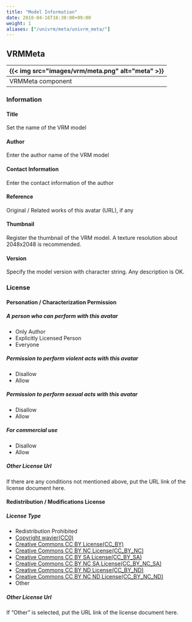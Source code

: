 ```yaml
---
title: "Model Information"
date: 2018-04-16T16:30:00+09:00
weight: 1
aliases: ["/univrm/meta/univrm_meta/"]
---
```


## VRMMeta

|{{< img src="images/vrm/meta.png" alt="meta" >}}|
|-----|
|VRMMeta component|

### Information
#### Title
Set the name of the VRM model

#### Author
Enter the author name of the VRM model

#### Contact Information
Enter the contact information of the author

#### Reference
Original / Related works of this avatar (URL), if any

#### Thumbnail
Register the thumbnail of the VRM model. A texture resolution about 2048x2048 is recommended.

#### Version
Specify the model version with character string.
Any description is OK.

### License
#### Personation / Characterization Permission
##### A person who can perform with this avatar
* Only Author
* Explicitly Licensed Person
* Everyone

##### Permission to perform violent acts with this avatar
* Disallow
* Allow

##### Permission to perform sexual acts with this avatar
* Disallow
* Allow

##### For commercial use
* Disallow
* Allow

##### Other License Url
If there are any conditions not mentioned above, put the URL link of the license document here.

#### Redistribution / Modifications License
##### License Type
* Redistribution Prohibited
* [Copyright wavier(CC0)](https://creativecommons.org/publicdomain/zero/1.0/deed.ja)
* [Creative Commons CC BY License(CC_BY)](https://creativecommons.org/licenses/by/4.0/deed.ja)
* [Creative Commons CC BY NC License(CC_BY_NC)](https://creativecommons.org/licenses/by-nc/4.0/deed.ja)
* [Creative Commons CC BY SA License(CC_BY_SA)](https://creativecommons.org/licenses/by-sa/4.0/deed.ja)
* [Creative Commons CC BY NC SA License(CC_BY_NC_SA)](https://creativecommons.org/licenses/by-nc-sa/4.0/deed.ja)
* [Creative Commons CC BY ND License(CC_BY_ND)](https://creativecommons.org/licenses/by-nd/4.0/deed.ja)
* [Creative Commons CC BY NC ND License(CC_BY_NC_ND)](https://creativecommons.org/licenses/by-nc-nd/4.0/deed.ja)
* Other

##### Other License Url
If “Other” is selected, put the URL link of the license document here.
